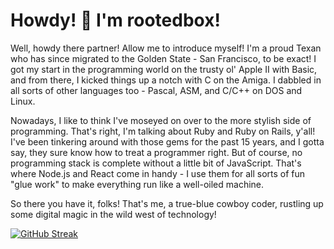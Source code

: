 # Howdy! 🤠 I'm rootedbox!

Well, howdy there partner! Allow me to introduce myself! I'm a proud Texan who has since migrated to the Golden State - San Francisco, to be exact! I got my start in the programming world on the trusty ol' Apple II with Basic, and from there, I kicked things up a notch with C on the Amiga. I dabbled in all sorts of other languages too - Pascal, ASM, and C/C++ on DOS and Linux.

Nowadays, I like to think I've moseyed on over to the more stylish side of programming. That's right, I'm talking about Ruby and Ruby on Rails, y'all! I've been tinkering around with those gems for the past 15 years, and I gotta say, they sure know how to treat a programmer right. But of course, no programming stack is complete without a little bit of JavaScript. That's where Node.js and React come in handy - I use them for all sorts of fun "glue work" to make everything run like a well-oiled machine.

So there you have it, folks! That's me, a true-blue cowboy coder, rustling up some digital magic in the wild west of technology!

[![GitHub Streak](https://streak-stats.demolab.com?user=rootedbox&theme=javascript-dark&hide_border=true&mode=weekly)](https://git.io/streak-stats)


